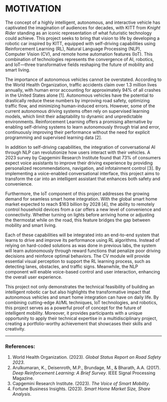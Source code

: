 # MOTIVATION

The concept of a highly intelligent, autonomous, and interactive vehicle has captivated the imagination of audiences for decades, with KITT from *Knight Rider* standing as an iconic representation of what futuristic technology could achieve. This project seeks to bring that vision to life by developing a robotic car inspired by KITT, equipped with self-driving capabilities using Reinforcement Learning (RL), Natural Language Processing (NLP), Computer Vision (CV), and remote home automation features (IoT). This combination of technologies represents the convergence of AI, robotics, and IoT—three transformative fields reshaping the future of mobility and smart living.

The importance of autonomous vehicles cannot be overstated. According to the World Health Organization, traffic accidents claim over 1.3 million lives annually, with human error accounting for approximately 94% of all crashes in the United States alone [1]. Autonomous vehicles have the potential to drastically reduce these numbers by improving road safety, optimizing traffic flow, and minimizing human-induced errors. However, some of the current autonomous driving systems often rely on supervised learning models, which limit their adaptability to dynamic and unpredictable environments. Reinforcement Learning offers a promising alternative by enabling self-driving systems to learn autonomously through trial and error, continuously improving their performance without the need for explicit programming and supervised learning data [2].

In addition to self-driving capabilities, the integration of conversational AI through NLP can revolutionize how users interact with their vehicles. A 2023 survey by Capgemini Research Institute found that 73% of consumers expect voice assistants to improve their driving experience by providing personalized recommendations, navigation, and infotainment control [3]. By implementing a voice-enabled conversational interface, this project aims to transform the car into an intelligent assistant that enhances both safety and convenience.

Furthermore, the IoT component of this project addresses the growing demand for seamless smart home integration. With the global smart home market expected to reach $163 billion by 2028 [4], the ability to remotely control household devices from a car offers a new level of convenience and connectivity. Whether turning on lights before arriving home or adjusting the thermostat while on the road, this feature bridges the gap between mobility and smart living.

Each of these capabilities will be integrated into an end-to-end system that learns to drive and improve its performance using RL algorithms. Instead of relying on hard-coded solutions as was done in previous labs, the system will learn autonomously through reward functions that penalize poor driving decisions and reinforce optimal behaviors. The CV module will provide essential visual perception to support the RL learning process, such as detecting lanes, obstacles, and traffic signs. Meanwhile, the NLP component will enable voice-based control and user interaction, enhancing the overall user experience.

This project not only demonstrates the technical feasibility of building an intelligent robotic car but also highlights the transformative impact that autonomous vehicles and smart home integration can have on daily life. By combining cutting-edge AI/ML techniques, IoT technologies, and robotics, this project serves as a powerful proof of concept for the future of intelligent mobility. Moreover, it provides participants with a unique opportunity to apply their technical expertise in a multidisciplinary project, creating a portfolio-worthy achievement that showcases their skills and creativity.

---

### References:
1. World Health Organization. (2023). *Global Status Report on Road Safety 2023*.  
2. Arulkumaran, K., Deisenroth, M.P., Brundage, M., & Bharath, A.A. (2017). *Deep Reinforcement Learning: A Brief Survey*. IEEE Signal Processing Magazine.  
3. Capgemini Research Institute. (2023). *The Voice of Smart Mobility*.  
4. Fortune Business Insights. (2023). *Smart Home Market Size, Share Analysis*.